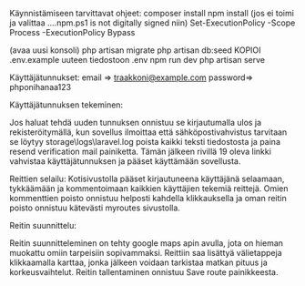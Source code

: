 Käynnistämiseen tarvittavat ohjeet:
composer install
npm install
(jos ei toimi ja valittaa ....npm.ps1 is not digitally signed niin)
    Set-ExecutionPolicy -Scope Process -ExecutionPolicy Bypass

(avaa uusi konsoli)
php artisan migrate
php artisan db:seed
KOPIOI .env.example uuteen tiedostoon .env
npm run dev
php artisan serve

Käyttäjätunnukset:
email => traakkoni@example.com
password=> phponihanaa123

Käyttäjätunnuksen tekeminen:

Jos haluat tehdä uuden tunnuksen onnistuu se kirjautumalla ulos ja rekisteröitymällä, kun sovellus ilmoittaa että sähköpostivahvistus tarvitaan se löytyy storage\logs\laravel.log
poista kaikki teksti tiedostosta ja paina resend verification mail painiketta. Tämän jälkeen rivillä 19 oleva linkki vahvistaa käyttäjätunnuksen ja pääset käyttämään sovellusta.

Reittien selailu:
Kotisivustolla pääset kirjautuneena käyttäjänä selaamaan, tykkäämään ja kommentoimaan kaikkien käyttäjien tekemiä reittejä. Omien kommenttien poisto onnistuu helposti kahdella klikkauksella ja oman reitin poisto onnistuu kätevästi myroutes sivustolla.

Reitin suunnittelu:

Reitin suunnitteleminen on tehty google maps apin avulla, jota on hieman muokattu omiin tarpeisiin sopivammaksi. Reittiin saa lisättyä välietappeja klikkaamalla karttaa, jonka jälkeen voidaan tarkistaa matkan pituus ja korkeusvaihtelut. Reitin tallentaminen onnistuu Save route painikkeesta.